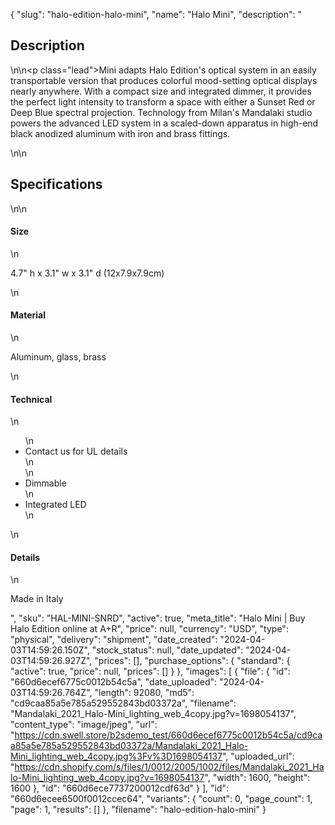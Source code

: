 {
  "slug": "halo-edition-halo-mini",
  "name": "Halo Mini",
  "description": "<h2>Description</h2>\n<!-- split -->\n<p class=\"lead\">Mini adapts Halo Edition's optical system in an easily transportable version that produces colorful mood-setting optical displays nearly anywhere. With a compact size and integrated dimmer, it provides the perfect light intensity to transform a space with either a Sunset Red or Deep Blue spectral projection. Technology from Milan's Mandalaki studio powers the advanced LED system in a scaled-down apparatus in high-end black anodized aluminum with iron and brass fittings.</p>\n<!-- split -->\n<h2>Specifications</h2>\n<!-- split -->\n<h4>Size</h4>\n<p>4.7\" h x 3.1\" w x 3.1\" d (12x7.9x7.9cm)</p>\n<h4>Material</h4>\n<p>Aluminum, glass, brass</p>\n<h4>Technical</h4>\n<ul>\n<li>Contact us for UL details<br>\n</li>\n<li>Dimmable</li>\n<li>Integrated LED </li>\n</ul>\n<h4>Details</h4>\n<p>Made in Italy</p>",
  "sku": "HAL-MINI-SNRD",
  "active": true,
  "meta_title": "Halo Mini | Buy Halo Edition online at A+R",
  "price": null,
  "currency": "USD",
  "type": "physical",
  "delivery": "shipment",
  "date_created": "2024-04-03T14:59:26.150Z",
  "stock_status": null,
  "date_updated": "2024-04-03T14:59:26.927Z",
  "prices": [],
  "purchase_options": {
    "standard": {
      "active": true,
      "price": null,
      "prices": []
    }
  },
  "images": [
    {
      "file": {
        "id": "660d6ecef6775c0012b54c5a",
        "date_uploaded": "2024-04-03T14:59:26.764Z",
        "length": 92080,
        "md5": "cd9caa85a5e785a529552843bd03372a",
        "filename": "Mandalaki_2021_Halo-Mini_lighting_web_4copy.jpg?v=1698054137",
        "content_type": "image/jpeg",
        "url": "https://cdn.swell.store/b2sdemo_test/660d6ecef6775c0012b54c5a/cd9caa85a5e785a529552843bd03372a/Mandalaki_2021_Halo-Mini_lighting_web_4copy.jpg%3Fv%3D1698054137",
        "uploaded_url": "https://cdn.shopify.com/s/files/1/0012/2005/1002/files/Mandalaki_2021_Halo-Mini_lighting_web_4copy.jpg?v=1698054137",
        "width": 1600,
        "height": 1600
      },
      "id": "660d6ece7737200012cdf63d"
    }
  ],
  "id": "660d6ecee6500f0012ccec64",
  "variants": {
    "count": 0,
    "page_count": 1,
    "page": 1,
    "results": []
  },
  "filename": "halo-edition-halo-mini"
}